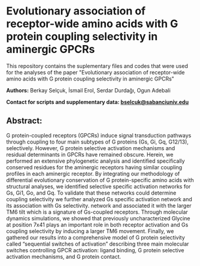 # Evolutionary association of receptor-wide amino acids with G protein coupling selectivity in aminergic GPCRs

This repository contains the suplementary files and codes that were used for the analyses of the paper "Evolutionary association of receptor-wide amino acids with G protein coupling selectivity in aminergic GPCRs"

**Authors:**
Berkay Selçuk, İsmail Erol, Serdar Durdağı, Ogun Adebali

**Contact for scripts and supplementary data: bselcuk@sabanciuniv.edu**

## **Abstract:**

G protein-coupled receptors (GPCRs) induce signal transduction pathways through coupling to four main subtypes of G proteins (Gs, Gi, Gq, G12/13), selectively. However, G protein selective activation mechanisms and residual determinants in GPCRs have remained obscure. Herein, we performed an extensive phylogenetic analysis and identified specifically conserved residues for the aminergic receptors having similar coupling profiles in each aminergic receptor. By integrating our methodology of differential evolutionary conservation of G protein-specific amino acids with structural analyses, we identified selective specific activation networks for Gs, Gi1, Go, and Gq. To validate that these networks could determine coupling selectivity we further analyzed Gs specific activation network and its association with Gs selectivity. network and associated it with the larger TM6 tilt which is a signature of Gs-coupled receptors. Through molecular dynamics simulations, we showed that previously uncharacterized Glycine at position 7x41 plays an important role in both receptor activation and Gs coupling selectivity by inducing a larger TM6 movement. Finally, we gathered our results into a comprehensive model of G protein selectivity called “sequential switches of activation” describing three main molecular switches controlling GPCR activation: ligand binding, G protein selective activation mechanisms, and G protein contact. 
